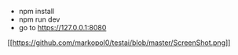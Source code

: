 - npm install
- npm run dev
- go to https://127.0.0.1:8080

[[https://github.com/markopol0/testai/blob/master/ScreenShot.png]]
